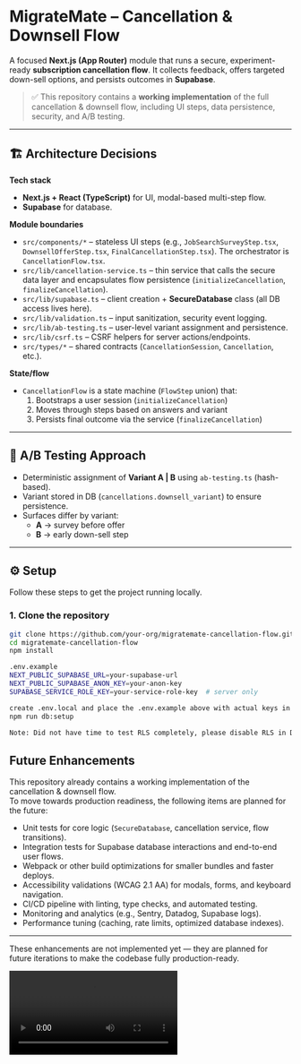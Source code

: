 # MigrateMate – Cancellation & Downsell Flow

A focused **Next.js (App Router)** module that runs a secure, experiment-ready **subscription cancellation flow**. It collects feedback, offers targeted down-sell options, and persists outcomes in **Supabase**.

> ✅ This repository contains a **working implementation** of the full cancellation & downsell flow, including UI steps, data persistence, security, and A/B testing.

---

## 🏗 Architecture Decisions

**Tech stack**
- **Next.js + React (TypeScript)** for UI, modal-based multi-step flow.
- **Supabase** for database.

**Module boundaries**
- `src/components/*` – stateless UI steps (e.g., `JobSearchSurveyStep.tsx`, `DownsellOfferStep.tsx`, `FinalCancellationStep.tsx`). The orchestrator is `CancellationFlow.tsx`.
- `src/lib/cancellation-service.ts` – thin service that calls the secure data layer and encapsulates flow persistence (`initializeCancellation`, `finalizeCancellation`).
- `src/lib/supabase.ts` – client creation + **SecureDatabase** class (all DB access lives here).
- `src/lib/validation.ts` – input sanitization, security event logging.
- `src/lib/ab-testing.ts` – user-level variant assignment and persistence.
- `src/lib/csrf.ts` – CSRF helpers for server actions/endpoints.
- `src/types/*` – shared contracts (`CancellationSession`, `Cancellation`, etc.).

**State/flow**
- `CancellationFlow` is a state machine (`FlowStep` union) that:
  1. Bootstraps a user session (`initializeCancellation`)
  2. Moves through steps based on answers and variant
  3. Persists final outcome via the service (`finalizeCancellation`)

---

## 🧪 A/B Testing Approach

- Deterministic assignment of **Variant A | B** using `ab-testing.ts` (hash-based).
- Variant stored in DB (`cancellations.downsell_variant`) to ensure persistence.
- Surfaces differ by variant:
  - **A** → survey before offer
  - **B** → early down-sell step

---

## ⚙️ Setup

Follow these steps to get the project running locally.

### 1. Clone the repository
```bash
git clone https://github.com/your-org/migratemate-cancellation-flow.git
cd migratemate-cancellation-flow
npm install

.env.example
NEXT_PUBLIC_SUPABASE_URL=your-supabase-url
NEXT_PUBLIC_SUPABASE_ANON_KEY=your-anon-key
SUPABASE_SERVICE_ROLE_KEY=your-service-role-key  # server only

create .env.local and place the .env.example above with actual keys in it
npm run db:setup

Note: Did not have time to test RLS completely, please disable RLS in DB if it does not work
```

## Future Enhancements

This repository already contains a working implementation of the cancellation & downsell flow.  
To move towards production readiness, the following items are planned for the future:

- Unit tests for core logic (`SecureDatabase`, cancellation service, flow transitions).  
- Integration tests for Supabase database interactions and end-to-end user flows.  
- Webpack or other build optimizations for smaller bundles and faster deploys.  
- Accessibility validations (WCAG 2.1 AA) for modals, forms, and keyboard navigation.  
- CI/CD pipeline with linting, type checks, and automated testing.  
- Monitoring and analytics (e.g., Sentry, Datadog, Supabase logs).  
- Performance tuning (caching, rate limits, optimized database indexes).  

---

These enhancements are not implemented yet — they are planned for future iterations to make the codebase fully production-ready.

![Demo](media/migrateMateDemo.mov)


